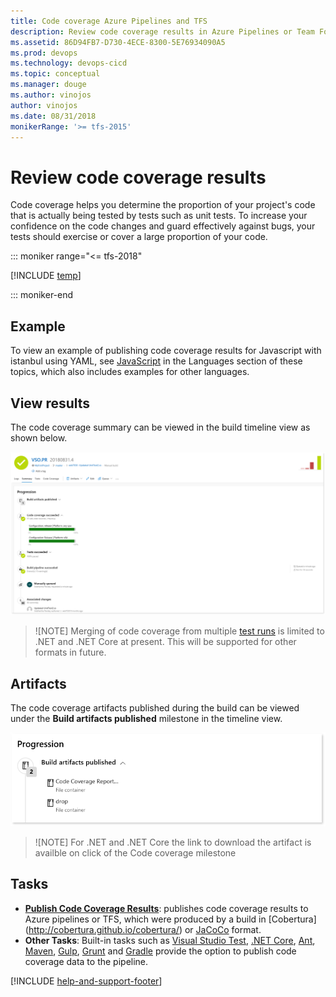 ```yaml
---
title: Code coverage Azure Pipelines and TFS 
description: Review code coverage results in Azure Pipelines or Team Foundation Server (TFS)
ms.assetid: 86D94FB7-D730-4ECE-8300-5E76934090A5
ms.prod: devops
ms.technology: devops-cicd
ms.topic: conceptual
ms.manager: douge
ms.author: vinojos
author: vinojos
ms.date: 08/31/2018
monikerRange: '>= tfs-2015'
---
```


# Review code coverage results

<a name="prerequisites"></a>  

Code coverage helps you determine the proportion of your project's code that is actually being tested by tests such as unit tests. To increase your confidence on the code changes and guard effectively against bugs, your tests should exercise or cover a large proportion of your code.

::: moniker range="<= tfs-2018"

[!INCLUDE [temp](../_shared/concept-rename-note.md)]

::: moniker-end

## Example
To view an example of publishing code coverage results for Javascript with istanbul using YAML, see [JavaScript](../../languages/javascript.md) in the Languages section of these topics, which also includes examples for other languages.

## View results 
The code coverage summary can be viewed in the build timeline view as shown below.

![View code coverage results](_img/review-code-coverage-results/view-code-coverage-summary.png)


>![NOTE] Merging of code coverage from multiple [test runs](test-glossary.md) is
> limited to .NET and .NET Core at present. This will be supported for other
> formats in future.

## Artifacts
The code coverage artifacts published during the build can be viewed under the **Build artifacts published** milestone in the timeline view.

![View code coverage artifact](_img/review-code-coverage-results/view-code-coverage-artifact.png)

>![NOTE] For .NET and .NET Core the link to download the artifact is availble on
> click of the Code coverage milestone

## Tasks
* [**Publish Code Coverage Results**](): publishes code coverage results to Azure pipelines or TFS, which were produced by a build in [Cobertura] (http://cobertura.github.io/cobertura/) or [JaCoCo](http://www.eclemma.org/jacoco/) format. 
* **Other Tasks**: Built-in tasks such as [Visual Studio Test](vstest.md), [.NET Core](../build/dotnet-core.md), [Ant](../build/ant.md), [Maven](../build/maven.md), [Gulp](../build/gulp.md), [Grunt](../build/grunt.md) and [Gradle](../build/gradle.md) provide the option to publish code coverage data to the pipeline.

[!INCLUDE [help-and-support-footer](_shared/help-and-support-footer.md)] 